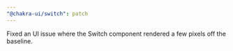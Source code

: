 ```yaml
---
"@chakra-ui/switch": patch
---
```


Fixed an UI issue where the Switch component rendered a few pixels off the baseline.
